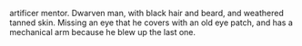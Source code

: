 artificer mentor. Dwarven man, with black hair and beard, and weathered tanned skin. Missing an eye that he covers with an old eye patch, and has a mechanical arm because he blew up the last one.